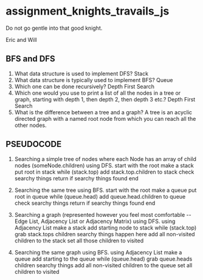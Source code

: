 # assignment_knights_travails_js
Do not go gentle into that good knight.

Eric and Will


## BFS and DFS
1. What data structure is used to implement DFS? Stack
2. What data structure is typically used to implement BFS? Queue
3. Which one can be done recursively? Depth First Search
4. Which one would you use to print a list of all the nodes in a tree or graph, starting with depth 1, then depth 2, then depth 3 etc.? Depth First Search
5. What is the difference between a tree and a graph? A tree is an acyclic directed graph with a named root node from which you can reach all the other nodes.

## PSEUDOCODE

1. Searching a simple tree of nodes where each Node has an array of child nodes (someNode.children) using DFS.
  start with the root
  make a stack
  put root in stack
  while (stack.top)
    add stack.top.children to stack
    check searchy things
    return if searchy things found
  end

2. Searching the same tree using BFS.
    start with the root
    make a queue
    put root in queue
    while (queue.head)
      add queue.head.children to queue
      check searchy things
      return if searchy things found
    end


3. Searching a graph (represented however you feel most comfortable -- Edge List, Adjacency List or Adjacency Matrix) using DFS.
  using  Adjacency List
  make a stack
  add starting node to stack
  while (stack.top)
    grab stack.tops children
    searchy things happen here
    add all non-visited children to the stack
    set all those children to visited


4. Searching the same graph using BFS.
  using Adjacency List
  make a queue
  add starting to the queue
  while (queue.head)
    grab queue.heads children
    searchy things
    add all non-visited children to the queue
    set all children to visited
